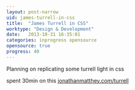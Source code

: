 ```yaml
---
layout: post-narrow
uid: james-turrell-in-css
title:  "James Turrell in CSS"
worktype: "Design & Development"
date:   2013-10-31 16:35:01
categories: inprogress opensource
opensource: true
progress: 40
---
```


<p>
  Planning on replicating some turrell light in css
</p>

<p>
  spent 30min on this <a href="http://www.jonathanmatthey.com/turrell">jonathanmatthey.com/turrell</a>
</p>

